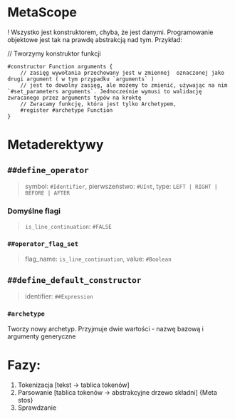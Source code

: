 # MetaScope


! Wszystko jest konstruktorem, chyba, że jest danymi. Programowanie objektowe jest tak na prawdę abstrakcją nad tym. Przykład:

// Tworzymy konstruktor funkcji

```
#constructor Function arguments {
    // zasięg wywołania przechowany jest w zmiennej  oznaczonej jako drugi argument ( w tym przypadku `arguments` )
    // jest to dowolny zasięg, ale możemy to zmienić, używając na nim `#set_parameters arguments`. Jednocześnie wymusi to walidację zwracanego przez arguments typów na kroktę
    // Zwracamy funkcję, która jest tylko Archetypem, 
    #register #archetype Function 
}
```

# Metaderektywy
## `##define_operator`
> symbol: `#Identifier`, pierwszeństwo: `#UInt`, type: `LEFT | RIGHT | BEFORE | AFTER`  
### Domyślne flagi
> `is_line_continuation`: `#FALSE`  


### `##operator_flag_set`
> flag_name: `is_line_continuation`, value: `#Boolean`
 

## `##define_default_constructor`
> identifier: `##Expression`

### `#archetype`
Tworzy nowy archetyp. Przyjmuje dwie wartości - nazwę bazową i argumenty generyczne


# Fazy:
1) Tokenizacja [tekst -> tablica tokenów]
2) Parsowanie [tablica tokenów -> abstrakcyjne drzewo składni] {Meta stos}
3) Sprawdzanie 